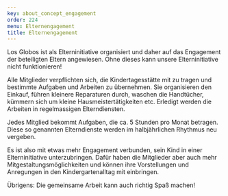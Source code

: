 ```yaml
---
key: about_concept_engagement
order: 224
menu: Elternengagement
title: Elternengagement
---
```

Los Globos ist als Elterninitiative organisiert und daher auf das Engagement der beteiligten Eltern angewiesen. Ohne dieses kann unsere Elterninitiative nicht funktionieren!

Alle Mitglieder verpflichten sich, die Kindertagesstätte mit zu tragen und bestimmte Aufgaben und Arbeiten zu übernehmen. Sie organisieren den Einkauf, führen kleinere Reparaturen durch, waschen die Handtücher, kümmern sich um kleine Hausmeistertätigkeiten etc. Erledigt werden die Arbeiten in regelmassigen Elterndiensten.

Jedes Mitglied bekommt Aufgaben, die ca. 5 Stunden pro Monat betragen. Diese so genannten Elterndienste werden im halbjährlichen Rhythmus neu vergeben.

Es ist also mit etwas mehr Engagement verbunden, sein Kind in einer Elterninitiative unterzubringen. Dafür haben die Mitglieder aber auch mehr Mitgestaltungsmöglichkeiten und können ihre Vorstellungen und Anregungen in den Kindergartenalltag mit einbringen.

Übrigens: Die gemeinsame Arbeit kann auch richtig Spaß machen!